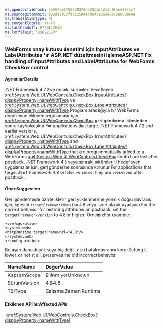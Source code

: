 ```yaml
---
ms.openlocfilehash: ae557ce57557d027dba35b7da213c08aee85f2c7
ms.sourcegitcommit: e02d17b2cf9c1258dadda4810a5e6072a0089aee
ms.translationtype: MT
ms.contentlocale: tr-TR
ms.lasthandoff: 07/01/2020
ms.locfileid: "85622073"
---
```

### <a name="aspnet-fix-handling-of-inputattributes-and-labelattributes-for-webforms-checkbox-control"></a><span data-ttu-id="9ef8f-101">WebForms onay kutusu denetimi için InputAttributes ve LabelAttributes 'ın ASP.NET düzeltmesini işleme</span><span class="sxs-lookup"><span data-stu-id="9ef8f-101">ASP.NET Fix handling of InputAttributes and LabelAttributes for WebForms CheckBox control</span></span>

#### <a name="details"></a><span data-ttu-id="9ef8f-102">Ayrıntılar</span><span class="sxs-lookup"><span data-stu-id="9ef8f-102">Details</span></span>

<span data-ttu-id="9ef8f-103">.NET Framework 4.7.2 ve önceki sürümleri hedefleyen <xref:System.Web.UI.WebControls.CheckBox.InputAttributes?displayProperty=nameWithType> ve <xref:System.Web.UI.WebControls.CheckBox.LabelAttributes?displayProperty=nameWithType> Program aracılığıyla bir WebForms denetimine eklenen uygulamalar için <xref:System.Web.UI.WebControls.CheckBox> geri gönderme işleminden sonra kaybolacaktır.</span><span class="sxs-lookup"><span data-stu-id="9ef8f-103">For applications that target .NET Framework 4.7.2 and earlier versions, <xref:System.Web.UI.WebControls.CheckBox.InputAttributes?displayProperty=nameWithType> and <xref:System.Web.UI.WebControls.CheckBox.LabelAttributes?displayProperty=nameWithType> that are programmatically added to a WebForms <xref:System.Web.UI.WebControls.CheckBox> control are lost after postback.</span></span> <span data-ttu-id="9ef8f-104">.NET Framework 4,8 veya sonraki sürümlerini hedefleyen uygulamalar için, geri gönderme sonrasında korunur.</span><span class="sxs-lookup"><span data-stu-id="9ef8f-104">For applications that target .NET Framework 4.8 or later versions, they are preserved after postback.</span></span>

#### <a name="suggestion"></a><span data-ttu-id="9ef8f-105">Öneri</span><span class="sxs-lookup"><span data-stu-id="9ef8f-105">Suggestion</span></span>

<span data-ttu-id="9ef8f-106">Geri göndermede özniteliklerin geri yüklenmesine yönelik doğru davranış için, öğesini <code>targetFrameworkVersion</code> 4,8 veya üzeri olarak ayarlayın.</span><span class="sxs-lookup"><span data-stu-id="9ef8f-106">For the correct behavior for restoring attributes on postback, set the <code>targetFrameworkVersion</code> to 4.8 or higher.</span></span> <span data-ttu-id="9ef8f-107">Örneğin:</span><span class="sxs-lookup"><span data-stu-id="9ef8f-107">For example:</span></span><pre><code class="lang-xml">&lt;configuration&gt;&#13;&#10;&lt;system.web&gt;&#13;&#10;&lt;httpRuntime targetFramework=&quot;4.8&quot;/&gt;&#13;&#10;&lt;/system.web&gt;&#13;&#10;&lt;/configuration&gt;&#13;&#10;</code></pre><span data-ttu-id="9ef8f-108">Bu ayarı daha düşük veya hiç değil, eski hatalı davranışı korur.</span><span class="sxs-lookup"><span data-stu-id="9ef8f-108">Setting it lower, or not at all, preserves the old incorrect behavior.</span></span>

| <span data-ttu-id="9ef8f-109">Name</span><span class="sxs-lookup"><span data-stu-id="9ef8f-109">Name</span></span>    | <span data-ttu-id="9ef8f-110">Değer</span><span class="sxs-lookup"><span data-stu-id="9ef8f-110">Value</span></span>       |
|:--------|:------------|
| <span data-ttu-id="9ef8f-111">Kapsam</span><span class="sxs-lookup"><span data-stu-id="9ef8f-111">Scope</span></span>   |<span data-ttu-id="9ef8f-112">Bilinmiyor</span><span class="sxs-lookup"><span data-stu-id="9ef8f-112">Unknown</span></span>|
|<span data-ttu-id="9ef8f-113">Sürüm</span><span class="sxs-lookup"><span data-stu-id="9ef8f-113">Version</span></span>|<span data-ttu-id="9ef8f-114">4,8</span><span class="sxs-lookup"><span data-stu-id="9ef8f-114">4.8</span></span>|
|<span data-ttu-id="9ef8f-115">Tür</span><span class="sxs-lookup"><span data-stu-id="9ef8f-115">Type</span></span>|<span data-ttu-id="9ef8f-116">Çalışma Zamanı</span><span class="sxs-lookup"><span data-stu-id="9ef8f-116">Runtime</span></span>

#### <a name="affected-apis"></a><span data-ttu-id="9ef8f-117">Etkilenen API’ler</span><span class="sxs-lookup"><span data-stu-id="9ef8f-117">Affected APIs</span></span>

-<xref:System.Web.UI.WebControls.CheckBox?displayProperty=nameWithType></li></ul>|

